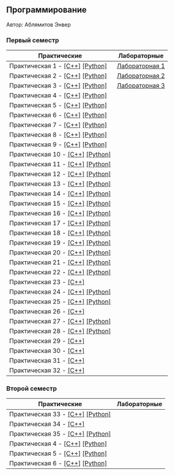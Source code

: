 ## Программирование

Автор: Аблямитов Энвер

### Первый семестр

| Практические | Лабораторные |
| ------------ | ------------ |
| Практическая 1 - [[C++]](./Practice/01/с++/) [[Python]](./Practice/01/python/) | [Лабораторная 1](./Lab/01/ReadMe.md) |
| Практическая 2 - [[C++]](./Practice/02/c++/) [[Python]](./Practice/02/python/) | [Лабораторная 2](./Lab/02/ReadMe.md) |
| Практическая 3 - [[C++]](./Practice/03/с++/) [[Python]](./Practice/03/python/) | [Лабораторная 3](./Lab/03/ReadMe.md) |
| Практическая 4 - [[C++]](./Practice/04/c++/) [[Python]](./Practice/04/python/) | |
| Практическая 5 - [[C++]](./Practice/05/с++/) [[Python]](./Practice/05/python/) |  
| Практическая 6 - [[C++]](./Practice/06/с++/) [[Python]](./Practice/06/python/) |  
| Практическая 7 - [[C++]](./Practice/07/c++/) [[Python]](./Practice/07/python/) |                                      |
| Практическая 8 - [[C++]](./Practice/08/c++/) [[Python]](./Practice/08/python/) |
| Практическая 9 - [[C++]](./Practice/09/c++/) [[Python]](./Practice/09/python/) |                                      |
| Практическая 10 - [[C++]](./Practice/10/c++/) [[Python]](./Practice/10/python/) |                                      |
| Практическая 11 - [[C++]](./Practice/11/c++/) [[Python]](./Practice/11/python/) |                                      |
| Практическая 12 - [[C++]](./Practice/12/c++/) [[Python]](./Practice/12/python/) |                                      |
| Практическая 13 - [[C++]](./Practice/13/c++/) [[Python]](./Practice/13/python/) |                                      |
| Практическая 14 - [[C++]](./Practice/14/c++/) [[Python]](./Practice/14/python/) |                                      |
| Практическая 15 - [[C++]](./Practice/15/с++/) [[Python]](./Practice/15/python/) |
| Практическая 16 - [[C++]](./Practice/16/c++/) [[Python]](./Practice/16/python/) |
| Практическая 17 - [[C++]](./Practice/17/c++/) [[Python]](./Practice/17/python/) |
| Практическая 18 - [[C++]](./Practice/18/c++/) [[Python]](./Practice/18/python/) |
| Практическая 19 - [[C++]](./Practice/19/c++/) [[Python]](./Practice/19/python/) |
| Практическая 20 - [[C++]](./Practice/20/с++/) [[Python]](./Practice/20/python/) |
| Практическая 21 - [[C++]](./Practice/21/c++/) [[Python]](./Practice/21/python/) |
| Практическая 22 - [[C++]](./Practice/22/c++/) [[Python]](./Practice/22/python/) |
| Практическая 23 - [[C++]](./Practice/23/c++/)
| Практическая 24 - [[C++]](./Practice/24/c++/) [[Python]](./Practice/24/python/) |
| Практическая 25 - [[C++]](./Practice/25/c++/) [[Python]](./Practice/25/python/) |
| Практическая 26 - [[C++]](./Practice/26/c++/)                                   |
| Практическая 27 - [[C++]](./Practice/27/c++/) [[Python]](./Practice/27/python/) |
| Практическая 28 - [[C++]](./Practice/28/c++/) [[Python]](./Practice/28/python/) |
| Практическая 29 - [[C++]](./Practice/29/c++/)
| Практическая 30 - [[C++]](./Practice/30/c++/)
| Практическая 31 - [[C++]](./Practice/31/c++/)
| Практическая 32 - [[C++]](./Practice/32/c++/) 

### Второй семестр

| Практические | Лабораторные |
| ------------ | ------------ |
| Практическая 33 - [[C++]](./Practice/33/с++/) [[Python]](./Practice/33/python/) | |
| Практическая 34 - [[C++]](./Practice/34/c++/)
| Практическая 35 - [[C++]](./Practice/35/с++/) [[Python]](./Practice/35/python/) |
| Практическая 4 - [[C++]](./Practice/36/c++/) [[Python]](./Practice/36/python/) |  
| Практическая 5 - [[C++]](./Practice/37/с++/) [[Python]](./Practice/37/python/) |  
| Практическая 6 - [[C++]](./Practice/38/с++/) [[Python]](./Practice/38/python/) | 


